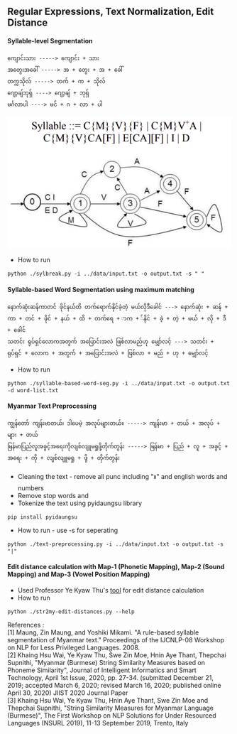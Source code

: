 ## Regular Expressions, Text Normalization, Edit Distance

#### Syllable-level Segmentation

```text
ကျောင်းသား -----> ကျောင်း + သား 
အတွေးအခေါ် -----> အ + တွေး + အ + ခေါ်
တက္ကသိုလ် -----> တက် + က + သိုလ် 
ဂျော့ချ်ဘုရှ် ----> ဂျော့ချ် + ဘုရှ်  
မင်္ဂလာပါ ----> မင်် + ဂ + လာ + ပါ
```
![syllable_structure](syllable-structure.png)

- How to run
```{r, engine='bash', count_lines}
python ./sylbreak.py -i ../data/input.txt -o output.txt -s " "
```
#### Syllable-based Word Segmentation using maximum matching

```text
နောက်ဆုံးဆန်ကာတင် ဖိုင်နယ်ထိ တက်ရောက်နိုင်ခဲ့တဲ့ မယ်လိုဒီခေါင် ---> နောက်ဆုံး + ဆန် + ကာ + တင် + ဖိုင် + နယ် + ထိ + တက်ရေ + ာက + ်နိုင် + ခဲ့ + တဲ့ + မယ် + လို + ဒီ + ခေါင် 
သတင်း ရုပ်ရှင်လောကအတွက် အပြောင်းအလဲ ဖြစ်လာမည်ဟု မျှော်လင့် ---> သတင်း + ရုပ်ရှင် + လောက + အတွက် + အပြောင်းအလဲ + ဖြစ်လာ + မည် + ဟု + မျှော်လင့်
```

- How to run
```{r, engine='bash', count_lines}
python ./syllable-based-word-seg.py -i ../data/input.txt -o output.txt -d word-list.txt
```


#### Myanmar Text Preprocessing

```text
ကျွန်တော် ကျန်းမာတယ်၊ ဒါပေမဲ့ အလုပ်များတယ်။ -----> ကျန်းမာ + တယ် + အလုပ် + များ + တယ်
မြန်မာပြည်လူအခွင့်အရေးကိုလျစ်လျူမရှုဖို့တိုက်တွန်း -----> မြန်မာ + ပြည် + လူ + အခွင့် + အရေး + ကို + လျစ်လျူမရှု + ဖို့ + တိုက်တွန်း
```
- Cleaning the text - remove all punc including "။" and english words and numbers
- Remove stop words and
- Tokenize the text using pyidaungsu library 
```{r, engine='bash', count_lines}
pip install pyidaungsu
```
- How to run - use -s for seperating
```{r, engine='bash', count_lines}
python ./text-preprocessing.py -i ../data/input.txt -o output.txt -s "|"
```

#### Edit distance calculation with Map-1 (Phonetic Mapping), Map-2 (Sound Mapping) and Map-3 (Vowel Position Mapping)
- Used Professor Ye Kyaw Thu's [tool](https://github.com/ye-kyaw-thu/tools/blob/master/python/str2my-edit-distances.py) for edit distance calculation
- How to run
```{r, engine='bash', count_lines}
python ./str2my-edit-distances.py --help
```

References : 
<br>
[1] Maung, Zin Maung, and Yoshiki Mikami. "A rule-based syllable segmentation of Myanmar text." Proceedings of the IJCNLP-08 Workshop on NLP for Less Privileged Languages. 2008.
<br>
[2] Khaing Hsu Wai, Ye Kyaw Thu, Swe Zin Moe, Hnin Aye Thant, Thepchai Supnithi, "Myanmar (Burmese) String Similarity Measures based on Phoneme Similarity", Journal of Intelligent Informatics and Smart Technology, April 1st Issue, 2020, pp. 27-34. (submitted December 21, 2019; accepted March 6, 2020; revised March 16, 2020; published online April 30, 2020) JIIST 2020 Journal Paper
<br>
[3] Khaing Hsu Wai, Ye Kyaw Thu, Hnin Aye Thant, Swe Zin Moe and Thepchai Supnithi, "String Similarity Measures for Myanmar Language (Burmese)", The First Workshop on NLP Solutions for Under Resourced Languages (NSURL 2019), 11-13 September 2019, Trento, Italy

